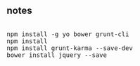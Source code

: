 ## notes

<pre>

npm install -g yo bower grunt-cli
npm install
npm install grunt-karma --save-dev
bower install jquery --save
</pre>


